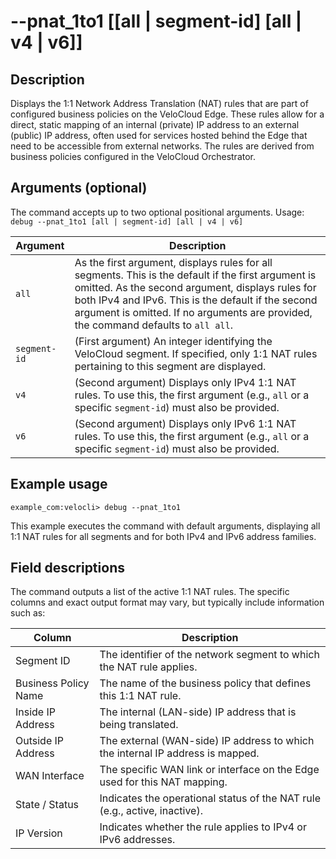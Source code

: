 #	--pnat_1to1 [[all | segment-id] [all | v4 | v6]]

##	Description
Displays the 1:1 Network Address Translation (NAT) rules that are part of configured business policies on the VeloCloud Edge. These rules allow for a direct, static mapping of an internal (private) IP address to an external (public) IP address, often used for services hosted behind the Edge that need to be accessible from external networks. The rules are derived from business policies configured in the VeloCloud Orchestrator.

##	Arguments (optional)
The command accepts up to two optional positional arguments.
Usage: `debug --pnat_1to1 [all | segment-id] [all | v4 | v6]`

| Argument     | Description                                                                                                                                                              |
|--------------|--------------------------------------------------------------------------------------------------------------------------------------------------------------------------|
| `all`        | As the first argument, displays rules for all segments. This is the default if the first argument is omitted. As the second argument, displays rules for both IPv4 and IPv6. This is the default if the second argument is omitted. If no arguments are provided, the command defaults to `all all`. |
| `segment-id` | (First argument) An integer identifying the VeloCloud segment. If specified, only 1:1 NAT rules pertaining to this segment are displayed.                                  |
| `v4`         | (Second argument) Displays only IPv4 1:1 NAT rules. To use this, the first argument (e.g., `all` or a specific `segment-id`) must also be provided.                       |
| `v6`         | (Second argument) Displays only IPv6 1:1 NAT rules. To use this, the first argument (e.g., `all` or a specific `segment-id`) must also be provided.                       |

##	Example usage
```
example_com:velocli> debug --pnat_1to1
```
This example executes the command with default arguments, displaying all 1:1 NAT rules for all segments and for both IPv4 and IPv6 address families.

##	Field descriptions
The command outputs a list of the active 1:1 NAT rules. The specific columns and exact output format may vary, but typically include information such as:

| Column                | Description                                                                      |
|-----------------------|----------------------------------------------------------------------------------|
| Segment ID            | The identifier of the network segment to which the NAT rule applies.             |
| Business Policy Name  | The name of the business policy that defines this 1:1 NAT rule.                  |
| Inside IP Address     | The internal (LAN-side) IP address that is being translated.                     |
| Outside IP Address    | The external (WAN-side) IP address to which the internal IP address is mapped.   |
| WAN Interface         | The specific WAN link or interface on the Edge used for this NAT mapping.        |
| State / Status        | Indicates the operational status of the NAT rule (e.g., active, inactive).       |
| IP Version            | Indicates whether the rule applies to IPv4 or IPv6 addresses.                    |